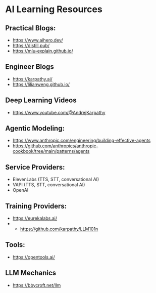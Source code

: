 # AI Learning Resources
## Practical Blogs:
- https://www.aihero.dev/
- https://distill.pub/
- https://mlu-explain.github.io/

## Engineer Blogs
- https://karpathy.ai/
- https://lilianweng.github.io/

## Deep Learning Videos
- https://www.youtube.com/@AndrejKarpathy

## Agentic Modeling:
- https://www.anthropic.com/engineering/building-effective-agents
- https://github.com/anthropics/anthropic-cookbook/tree/main/patterns/agents

## Service Providers:
- ElevenLabs (TTS, STT, conversational AI)
- VAPI (TTS, STT, conversational AI)
- OpenAI

## Training Providers:
- https://eurekalabs.ai/
- - https://github.com/karpathy/LLM101n

## Tools:
- https://opentools.ai/

## LLM Mechanics
- https://bbycroft.net/llm
